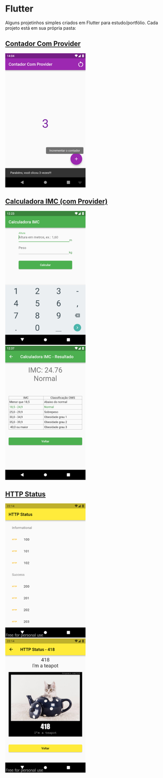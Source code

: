 # Flutter

Alguns projetinhos simples criados em Flutter para estudo/portfólio. Cada projeto está em sua própria pasta:

## [Contador Com Provider](/counter_provider/)
<img src="counter_provider/_screenshot.jpg" width="256">

## [Calculadora IMC (com Provider)](/imc/)
<img src="imc/_screenshot1.jpg" width="256"> &emsp;&emsp; <img src="imc/_screenshot2.jpg" width="256">

## [HTTP Status](/http_status/)
<img src="http_status/_screenshot1.jpg" width="256"> &emsp;&emsp; <img src="http_status/_screenshot2.jpg" width="256">
